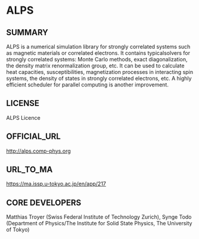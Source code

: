 # ALPS 

## SUMMARY 

 ALPS is a numerical simulation library for strongly correlated systems such as magnetic materials or correlated electrons. It contains typicalsolvers for strongly correlated systems: Monte Carlo methods, exact diagonalization, the density matrix renormalization group, etc. It can be used to calculate heat capacities, susceptibilities, magnetization processes in interacting spin systems, the density of states in strongly correlated electrons, etc. A highly efficient scheduler for parallel computing is another improvement.
## LICENSE 

 ALPS Licence 
## OFFICIAL_URL 

 http://alps.comp-phys.org
## URL_TO_MA 

 https://ma.issp.u-tokyo.ac.jp/en/app/217
## CORE DEVELOPERS 

 Matthias Troyer (Swiss Federal Institute of Technology Zurich), Synge Todo (Department of Physics/The Institute for Solid State Physics, The University of Tokyo)

